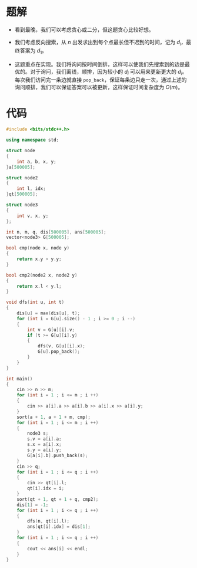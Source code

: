 # 题解

- 看到最晚，我们可以考虑贪心或二分，但这题贪心比较好想。

- 我们考虑反向搜索，从 $n$ 出发求出到每个点最长但不迟到的时间，记为 $d_i$，最终答案为 $d_1$。

- 这题重点在实现。我们将询问按时间倒排，这样可以使我们先搜索到的边是最优的。对于询问，我们离线，顺排，因为较小的 $d_i$ 可以用来更新更大的 $d_i$。每次我们访问完一条边就直接 `pop_back`，保证每条边只走一次，通过上述的询问顺排，我们可以保证答案可以被更新，这样保证时间复杂度为 $O(m)$。

# 代码

```cpp
#include <bits/stdc++.h>

using namespace std;

struct node
{
	int a, b, x, y;	
}a[500005];

struct node2
{
	int l, idx;
}qt[500005];

struct node3
{
	int v, x, y;
};

int n, m, q, dis[500005], ans[500005];
vector<node3> G[500005];

bool cmp(node x, node y)
{
	return x.y > y.y;
}

bool cmp2(node2 x, node2 y)
{
	return x.l < y.l;
}

void dfs(int u, int t)
{
	dis[u] = max(dis[u], t);
	for (int i = G[u].size() - 1 ; i >= 0 ; i --)
	{
		int v = G[u][i].v;
		if (t >= G[u][i].y)
		{
			dfs(v, G[u][i].x);
			G[u].pop_back();
		}
	}
}

int main()
{
	cin >> n >> m;
	for (int i = 1 ; i <= m ; i ++)
	{
		cin >> a[i].a >> a[i].b >> a[i].x >> a[i].y;
	}
	sort(a + 1, a + 1 + m, cmp);
	for (int i = 1 ; i <= m ; i ++)
	{
		node3 s;
		s.v = a[i].a;
		s.x = a[i].x;
		s.y = a[i].y;
		G[a[i].b].push_back(s);
	}
	cin >> q;
	for (int i = 1 ; i <= q ; i ++)
	{
		cin >> qt[i].l;
		qt[i].idx = i;
	}
	sort(qt + 1, qt + 1 + q, cmp2);
	dis[1] = -1;
	for (int i = 1 ; i <= q ; i ++)
	{
		dfs(n, qt[i].l);
		ans[qt[i].idx] = dis[1];
	}
	for (int i = 1 ; i <= q ; i ++)
	{
		cout << ans[i] << endl;
	}
}
```
